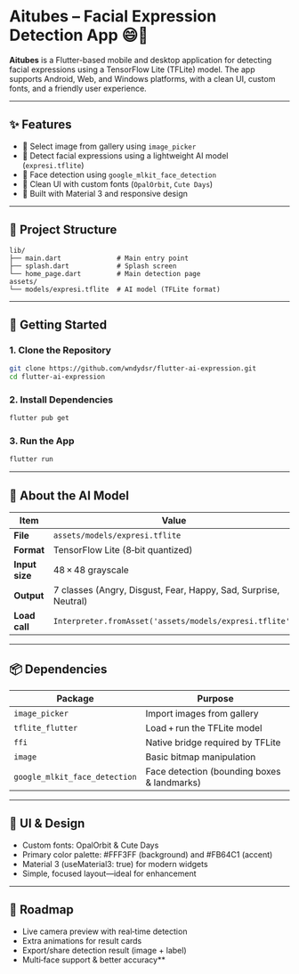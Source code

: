 # Aitubes – Facial Expression Detection App 😄🤖

**Aitubes** is a Flutter-based mobile and desktop application for detecting facial expressions using a TensorFlow Lite (TFLite) model. The app supports Android, Web, and Windows platforms, with a clean UI, custom fonts, and a friendly user experience.

---

## ✨ Features

- 📸 Select image from gallery using `image_picker`
- 🧠 Detect facial expressions using a lightweight AI model (`expresi.tflite`)
- 🧍 Face detection using `google_mlkit_face_detection`
- 🎨 Clean UI with custom fonts (`OpalOrbit`, `Cute Days`)
- 🚀 Built with Material 3 and responsive design

---

## 📁 Project Structure

```
lib/
├── main.dart              # Main entry point
├── splash.dart            # Splash screen
└── home_page.dart         # Main detection page
assets/
└── models/expresi.tflite  # AI model (TFLite format)
```
---

## 🚀 Getting Started

### 1. Clone the Repository

```bash
git clone https://github.com/wndydsr/flutter-ai-expression.git
cd flutter-ai-expression
```

### 2. Install Dependencies
```bash
flutter pub get
```

### 3. Run the App
```bash
flutter run
```
---
## 🧠 About the AI Model
| Item           | Value                                                           |
| -------------- | --------------------------------------------------------------- |
| **File**       | `assets/models/expresi.tflite`                                  |
| **Format**     | TensorFlow Lite (8‑bit quantized)                               |
| **Input size** | 48 × 48 grayscale                                               |
| **Output**     | 7 classes (Angry, Disgust, Fear, Happy, Sad, Surprise, Neutral) |
| **Load call**  | `Interpreter.fromAsset('assets/models/expresi.tflite')`         |
---
## 📦 Dependencies
| Package                       | Purpose                                     |
| ----------------------------- | ------------------------------------------- |
| `image_picker`                | Import images from gallery                  |
| `tflite_flutter`              | Load + run the TFLite model                 |
| `ffi`                         | Native bridge required by TFLite            |
| `image`                       | Basic bitmap manipulation                   |
| `google_mlkit_face_detection` | Face detection (bounding boxes & landmarks) |
---
## 🎨 UI & Design
- Custom fonts: OpalOrbit & Cute Days
- Primary color palette: #FFF3FF (background) and #FB64C1 (accent)
- Material 3 (useMaterial3: true) for modern widgets
- Simple, focused layout—ideal for enhancement
---
## 🧭 Roadmap
- Live camera preview with real‑time detection
- Extra animations for result cards
- Export/share detection result (image + label)
- Multi‑face support & better accuracy**
